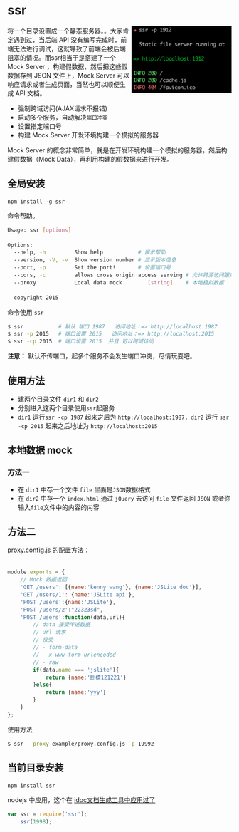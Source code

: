 # ssr

<img align="right" height="150" src="./img/ssr.png">

将一个目录设置成一个静态服务器。。大家肯定遇到过，当后端 API 没有编写完成时，前端无法进行调试，这就导致了前端会被后端阻塞的情况。而ssr相当于是搭建了一个 Mock Server ，构建假数据，然后把这些假数据存到 JSON 文件上，Mock Server 可以响应请求或者生成页面，当然也可以顺便生成 API 文档。

- 强制跨域访问(AJAX请求不报错)
- 启动多个服务，自动解决`端口冲突`
- 设置指定端口号
- 构建 Mock Server 开发环境构建一个模拟的服务器

Mock Server 的概念非常简单，就是在开发环境构建一个模拟的服务器，然后构建假数据（Mock Data），再利用构建的假数据来进行开发。

## 全局安装

```
npm install -g ssr 
```

命令帮助。

```bash
Usage: ssr [options]

Options:
  --help, -h         Show help           # 展示帮助
  --version, -V, -v  Show version number # 显示版本信息
  --port, -p         Set the port!       # 设置端口号
  --cors, -c         allows cross origin access serving # 允许跨源访问服务
  --proxy            Local data mock        [string]    # 本地模拟数据

  copyright 2015
```

命令使用 `ssr`  

```bash
$ ssr           # 默认 端口 1987   访问地址：=> http://localhost:1987
$ ssr -p 2015   # 端口设置 2015   访问地址：=> http://localhost:2015
$ ssr -cp 2015  # 端口设置 2015  并且 可以跨域访问
```

**注意：** 默认不传端口，起多个服务不会发生端口冲突，尽情玩耍吧。



## 使用方法

- 建两个目录文件 `dir1` 和 `dir2` 
- 分别进入这两个目录使用`ssr`起服务
- `dir1` 运行`ssr -cp 1987` 起来之后为 `http://localhost:1987`，`dir2` 运行 `ssr -cp 2015` 起来之后地址为 `http://localhost:2015`


## 本地数据 mock

### 方法一

- 在 `dir1` 中存一个文件 `file` 里面是`JSON`数据格式
- 在 `dir2` 中存一个 `index.html` 通过 `jQuery` 去访问 `file` 文件返回 `JSON` 或者你输入`file`文件中的内容的内容

## 方法二

[proxy.config.js](example/proxy.config.js) 的配置方法：

```js

module.exports = {
    // Mock 数据返回
    'GET /users': [{name:'kenny wang'}, {name:'JSLite doc'}],
    'GET /users/1': {name:'JSLite api'},
    'POST /users':{name:'JSLite'},
    'POST /users/2':"22323sd",
    'POST /users':function(data,url){
        // data 接受传递数据
        // url 请求
        // 接受
        // - form-data
        // - x-www-form-urlencoded
        // - raw
        if(data.name === 'jslite'){
            return {name:'卧槽121221'}
        }else{
            return {name:'yyy'}
        }
    }
};

```

使用方法

```bash
$ ssr --proxy example/proxy.config.js -p 19992
```

## 当前目录安装

```bash
npm install ssr
```

nodejs 中应用，这个在 [idoc文档生成工具中应用过了](https://github.com/jaywcjlove/idoc)

```js
var ssr = require('ssr');
    ssr(1998);
```

